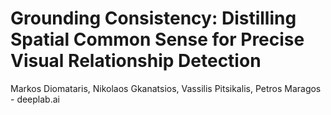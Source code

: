 # Grounding Consistency: Distilling Spatial Common Sense for Precise Visual Relationship Detection
Markos Diomataris, Nikolaos Gkanatsios, Vassilis Pitsikalis, Petros Maragos - deeplab.ai
